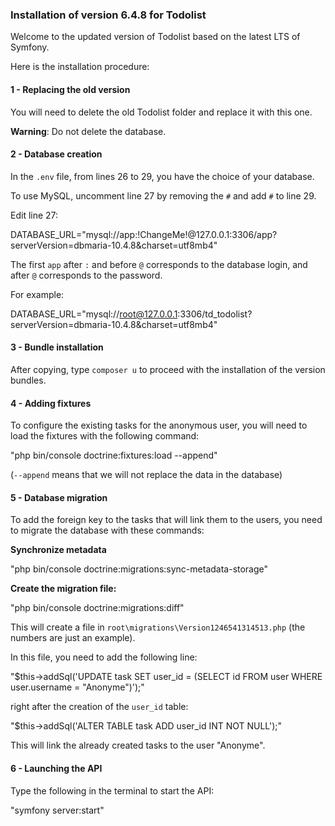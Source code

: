 ### Installation of version 6.4.8 for Todolist

Welcome to the updated version of Todolist based on the latest LTS of Symfony.

Here is the installation procedure:

#### 1 - Replacing the old version

You will need to delete the old Todolist folder and replace it with this one.

**Warning**: Do not delete the database.

#### 2 - Database creation

In the `.env` file, from lines 26 to 29, you have the choice of your database.

To use MySQL, uncomment line 27 by removing the `#` and add `#` to line 29.

Edit line 27:

DATABASE_URL="mysql://app:!ChangeMe!@127.0.0.1:3306/app?serverVersion=dbmaria-10.4.8&charset=utf8mb4"

The first `app` after `:` and before `@` corresponds to the database login, and after `@` corresponds to the password.

For example:

DATABASE_URL="mysql://root@127.0.0.1:3306/td_todolist?serverVersion=dbmaria-10.4.8&charset=utf8mb4"


#### 3 - Bundle installation

After copying, type `composer u` to proceed with the installation of the version bundles.

#### 4 - Adding fixtures

To configure the existing tasks for the anonymous user, you will need to load the fixtures with the following command:


"php bin/console doctrine:fixtures:load --append"


(`--append` means that we will not replace the data in the database)

#### 5 - Database migration

To add the foreign key to the tasks that will link them to the users, you need to migrate the database with these commands:

**Synchronize metadata**


"php bin/console doctrine:migrations:sync-metadata-storage"


**Create the migration file:**


"php bin/console doctrine:migrations:diff"


This will create a file in `root\migrations\Version1246541314513.php` (the numbers are just an example).

In this file, you need to add the following line:


"$this->addSql('UPDATE task SET user_id = (SELECT id FROM user WHERE user.username = "Anonyme")');"


right after the creation of the `user_id` table:


"$this->addSql('ALTER TABLE task ADD user_id INT NOT NULL');"


This will link the already created tasks to the user "Anonyme".

#### 6 - Launching the API

Type the following in the terminal to start the API:


"symfony server:start"
